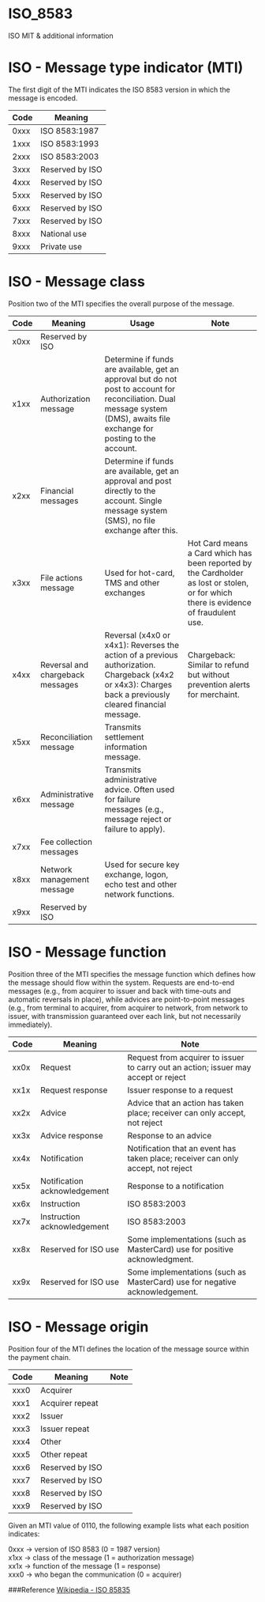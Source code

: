 # ISO_8583
ISO MIT &amp; additional information

# ISO - Message type indicator (MTI)
The first digit of the MTI indicates the ISO 8583 version in which the message is encoded.


**Code** | **Meaning** 
------------|----------- 
0xxx |	ISO 8583:1987
1xxx	|ISO 8583:1993
2xxx	|ISO 8583:2003
3xxx|	Reserved by ISO
4xxx| Reserved by ISO
5xxx| Reserved by ISO
6xxx| Reserved by ISO
7xxx| Reserved by ISO
8xxx	|National use
9xxx	|Private use

# ISO - Message class
Position two of the MTI specifies the overall purpose of the message.


**Code** | **Meaning** | **Usage** | **Note** 
------------|----------- |----------- |----------- 
x0xx|	Reserved by ISO	|
x1xx|	Authorization message	| Determine if funds are available, get an approval but do not post to account for reconciliation. Dual message system (DMS), awaits file exchange for posting to the account.
x2xx|	Financial messages	|Determine if funds are available, get an approval and post directly to the account. Single message system (SMS), no file exchange after this.
x3xx	|File actions message	|Used for hot-card, TMS and other exchanges|Hot Card means a Card which has been reported by the Cardholder as lost or stolen, or for which there is evidence of fraudulent use.
x4xx |	Reversal and chargeback messages	| Reversal (x4x0 or x4x1): Reverses the action of a previous authorization. Chargeback (x4x2 or x4x3): Charges back a previously cleared financial message. | Chargeback: Similar to refund but without prevention alerts for merchaint.
x5xx	|Reconciliation message|	Transmits settlement information message.
x6xx	| Administrative message	| Transmits administrative advice. Often used for failure messages (e.g., message reject or failure to apply).
x7xx	| Fee collection messages 
x8xx	| Network management message |	Used for secure key exchange, logon, echo test and other network functions.
x9xx | Reserved by ISO


# ISO - Message function
Position three of the MTI specifies the message function which defines how the message should flow within the system. Requests are end-to-end messages (e.g., from acquirer to issuer and back with time-outs and automatic reversals in place), while advices are point-to-point messages (e.g., from terminal to acquirer, from acquirer to network, from network to issuer, with transmission guaranteed over each link, but not necessarily immediately).



**Code** | **Meaning** |  **Note** 
------------|-----------  |----------- 
xx0x|	Request	 | Request from acquirer to issuer to carry out an action; issuer may accept or reject
xx1x	|Request response	 | Issuer response to a request
xx2x	|Advice | 	Advice that an action has taken place; receiver can only accept, not reject
xx3x	|Advice response | 	Response to an advice
xx4x	|Notification | 	Notification that an event has taken place; receiver can only accept, not reject
xx5x	|Notification acknowledgement | 	Response to a notification
xx6x	|Instruction |   ISO 8583:2003
xx7x	|Instruction acknowledgement |    ISO 8583:2003
xx8x | Reserved for ISO use |   Some implementations (such as MasterCard) use for positive acknowledgment.
xx9x | Reserved for ISO use |   Some implementations (such as MasterCard) use for negative acknowledgement.

# ISO - Message origin
Position four of the MTI defines the location of the message source within the payment chain.

**Code** | **Meaning** |  **Note** 
------------|-----------  |----------- 
xxx0  |Acquirer
xxx1	|Acquirer repeat
xxx2	|Issuer
xxx3	|Issuer repeat
xxx4	|Other
xxx5	|Other repeat
xxx6 | Reserved by ISO
xxx7  |Reserved by ISO
xxx8 | Reserved by ISO
xxx9  |Reserved by ISO

Given an MTI value of 0110, the following example lists what each position indicates:

0xxx → version of ISO 8583 (0 = 1987 version)  <br>
x1xx → class of the message (1 = authorization message) <br>
xx1x → function of the message (1 = response) <br>
xxx0 → who began the communication (0 = acquirer) <br>


###Reference
[Wikipedia - ISO 85835](https://en.wikipedia.org/wiki/ISO_8583#cite_note-4)
